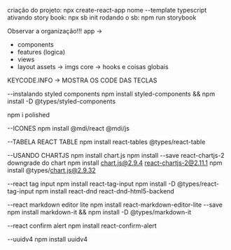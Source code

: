 criação do projeto: npx create-react-app nome --template typescript
ativando story book: npx sb init
rodando o sb: npm run storybook

Observar a organização!!!
app -> 
 - components
 - features (logica)
 - views
 - layout
assets -> imgs
core -> hooks e coisas globais


KEYCODE.INFO -> MOSTRA OS CODE DAS TECLAS

--instalando styled components
    npm install styled-components && npm install -D @types/styled-components

npm i polished

--ICONES
    npm install @mdi/react @mdi/js

--TABELA REACT TABLE
    npm install react-tables @types/react-table

--USANDO CHARTJS
    npm install chart.js
    npm install --save react-chartjs-2
    downgrade do chart npm install chart.js@2.9.4 react-chartjs-2@2.11.1
    npm install @types/chart.js@2.9.32


--react tag input
    npm install react-tag-input
    npm install -D @types/react-tag-input
    npm install react-dnd react-dnd-html5-backend

--react markdown editor lite
    npm install react-markdown-editor-lite --save
    npm install markdown-it && npm install -D @types/markdown-it

--react confirm alert
    npm install react-confirm-alert

--uuidv4
    npm install uuidv4
